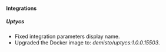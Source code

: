 
#### Integrations
##### Uptycs
- Fixed integration parameters display name.
- Upgraded the Docker image to: *demisto/uptycs:1.0.0.15503*.